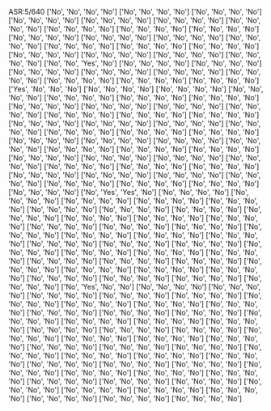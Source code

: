 ASR:5/640
['No', 'No', 'No', 'No']
['No', 'No', 'No', 'No']
['No', 'No', 'No', 'No']
['No', 'No', 'No', 'No']
['No', 'No', 'No', 'No']
['No', 'No', 'No', 'No']
['No', 'No', 'No', 'No']
['No', 'No', 'No', 'No']
['No', 'No', 'No', 'No']
['No', 'No', 'No', 'No']
['No', 'No', 'No', 'No']
['No', 'No', 'No', 'No']
['No', 'No', 'No', 'No']
['No', 'No', 'No', 'No']
['No', 'No', 'No', 'No']
['No', 'No', 'No', 'No']
['No', 'No', 'No', 'No']
['No', 'No', 'No', 'No']
['No', 'No', 'No', 'No']
['No', 'No', 'No', 'No']
['No', 'No', 'No', 'No']
['No', 'No', 'Yes', 'No']
['No', 'No', 'No', 'No']
['No', 'No', 'No', 'No']
['No', 'No', 'No', 'No']
['No', 'No', 'No', 'No']
['No', 'No', 'No', 'No']
['No', 'No', 'No', 'No']
['No', 'No', 'No', 'No']
['No', 'No', 'No', 'No']
['No', 'No', 'No', 'No']
['Yes', 'No', 'No', 'No']
['No', 'No', 'No', 'No']
['No', 'No', 'No', 'No']
['No', 'No', 'No', 'No']
['No', 'No', 'No', 'No']
['No', 'No', 'No', 'No']
['No', 'No', 'No', 'No']
['No', 'No', 'No', 'No']
['No', 'No', 'No', 'No']
['No', 'No', 'No', 'No']
['No', 'No', 'No', 'No']
['No', 'No', 'No', 'No']
['No', 'No', 'No', 'No']
['No', 'No', 'No', 'No']
['No', 'No', 'No', 'No']
['No', 'No', 'No', 'No']
['No', 'No', 'No', 'No']
['No', 'No', 'No', 'No']
['No', 'No', 'No', 'No']
['No', 'No', 'No', 'No']
['No', 'No', 'No', 'No']
['No', 'No', 'No', 'No']
['No', 'No', 'No', 'No']
['No', 'No', 'No', 'No']
['No', 'No', 'No', 'No']
['No', 'No', 'No', 'No']
['No', 'No', 'No', 'No']
['No', 'No', 'No', 'No']
['No', 'No', 'No', 'No']
['No', 'No', 'No', 'No']
['No', 'No', 'No', 'No']
['No', 'No', 'No', 'No']
['No', 'No', 'No', 'No']
['No', 'No', 'No', 'No']
['No', 'No', 'No', 'No']
['No', 'No', 'No', 'No']
['No', 'No', 'No', 'No']
['No', 'No', 'No', 'No']
['No', 'No', 'No', 'No']
['No', 'No', 'No', 'No']
['No', 'No', 'No', 'No']
['No', 'No', 'No', 'No']
['No', 'No', 'No', 'No']
['No', 'Yes', 'Yes', 'No']
['No', 'No', 'No', 'No']
['No', 'No', 'No', 'No']
['No', 'No', 'No', 'No']
['No', 'No', 'No', 'No']
['No', 'No', 'No', 'No']
['No', 'No', 'No', 'No']
['No', 'No', 'No', 'No']
['No', 'No', 'No', 'No']
['No', 'No', 'No', 'No']
['No', 'No', 'No', 'No']
['No', 'No', 'No', 'No']
['No', 'No', 'No', 'No']
['No', 'No', 'No', 'No']
['No', 'No', 'No', 'No']
['No', 'No', 'No', 'No']
['No', 'No', 'No', 'No']
['No', 'No', 'No', 'No']
['No', 'No', 'No', 'No']
['No', 'No', 'No', 'No']
['No', 'No', 'No', 'No']
['No', 'No', 'No', 'No']
['No', 'No', 'No', 'No']
['No', 'No', 'No', 'No']
['No', 'No', 'No', 'No']
['No', 'No', 'No', 'No']
['No', 'No', 'No', 'No']
['No', 'No', 'No', 'No']
['No', 'No', 'No', 'No']
['No', 'No', 'No', 'No']
['No', 'No', 'No', 'No']
['No', 'No', 'No', 'No']
['No', 'No', 'No', 'No']
['No', 'No', 'No', 'No']
['No', 'No', 'No', 'No']
['No', 'No', 'No', 'No']
['No', 'No', 'No', 'No']
['No', 'No', 'No', 'No']
['No', 'Yes', 'No', 'No']
['No', 'No', 'No', 'No']
['No', 'No', 'No', 'No']
['No', 'No', 'No', 'No']
['No', 'No', 'No', 'No']
['No', 'No', 'No', 'No']
['No', 'No', 'No', 'No']
['No', 'No', 'No', 'No']
['No', 'No', 'No', 'No']
['No', 'No', 'No', 'No']
['No', 'No', 'No', 'No']
['No', 'No', 'No', 'No']
['No', 'No', 'No', 'No']
['No', 'No', 'No', 'No']
['No', 'No', 'No', 'No']
['No', 'No', 'No', 'No']
['No', 'No', 'No', 'No']
['No', 'No', 'No', 'No']
['No', 'No', 'No', 'No']
['No', 'No', 'No', 'No']
['No', 'No', 'No', 'No']
['No', 'No', 'No', 'No']
['No', 'No', 'No', 'No']
['No', 'No', 'No', 'No']
['No', 'No', 'No', 'No']
['No', 'No', 'No', 'No']
['No', 'No', 'No', 'No']
['No', 'No', 'No', 'No']
['No', 'No', 'No', 'No']
['No', 'No', 'No', 'No']
['No', 'No', 'No', 'No']
['No', 'No', 'No', 'No']
['No', 'No', 'No', 'No']
['No', 'No', 'No', 'No']
['No', 'No', 'No', 'No']
['No', 'No', 'No', 'No']
['No', 'No', 'No', 'No']
['No', 'No', 'No', 'No']
['No', 'No', 'No', 'No']
['No', 'No', 'No', 'No']
['No', 'No', 'No', 'No']
['No', 'No', 'No', 'No']
['No', 'No', 'No', 'No']
['No', 'No', 'No', 'No']
['No', 'No', 'No', 'No']
['No', 'No', 'No', 'No']
['No', 'No', 'No', 'No']
['No', 'No', 'No', 'No']
